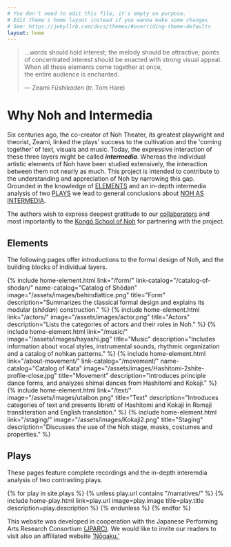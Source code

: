 ```yaml
---
# You don't need to edit this file, it's empty on purpose.
# Edit theme's home layout instead if you wanna make some changes
# See: https://jekyllrb.com/docs/themes/#overriding-theme-defaults
layout: home
---
```


<div
  class="home__hero"
  style="background-image: url('/assets/images/Hashi3.jpg');"
>
  <div class="wrapper">
    <div class="home__hero-content">
      <blockquote>
        <p class="blockquote__paragraph">
          …words should hold interest; the melody should be attractive; points
          of concentrated interest should be enacted with strong visual appeal.
          <br />When all these elements come together at once, <br />the entire
          audience is enchanted.
        </p>
        <p class="blockquote__footer">
          — Zeami <em>Fūshikaden</em> (tr. Tom Hare)
        </p>
      </blockquote>
    </div>
  </div>
</div>
<div class="home__intermedia">
  <div class="wrapper">
    <h1 class="home-section__title">Why Noh and Intermedia</h1>
    <p class="home__intermedia-description">
      Six centuries ago, the co-creator of Noh Theater, its greatest playwright
      and theorist, Zeami, linked the plays' success to the cultivation and the
      'coming together' of text, visuals and music. Today, the expressive
      interaction of these three layers might be called
      <strong><em>intermedia</em></strong
      >. Whereas the individual artistic elements of Noh have been studied
      extensively, the interaction between them not nearly as much. This project
      is intended to contribute to the understanding and appreciation of Noh by
      narrowing this gap. Grounded in the knowledge of
      <a href="#Elements">ELEMENTS</a> and an in-depth intermedia analysis of
      two <a href="#Plays">PLAYS</a> we lead to general conclusions about
      <a href="/about-intermedia/" target="_blank">NOH AS INTERMEDIA</a>.
    </p>
    <p class="home__intermedia-description">
      The authors wish to express deepest gratitude to our
      <a href="/credits/">collaborators</a> and most importantly to the
      <a href="http://www.kongou-net.com/index.html">Kongō School of Noh</a> for
      partnering with the project.
    </p>
  </div>
</div>

<div class="home__elements">
  <div class="wrapper">
    <h2 id="Elements" class="home-section__title">Elements</h2>
    <p class="home__intermedia-description">
      The following pages offer introductions to the formal design of Noh, and
      the building blocks of individual layers.
    </p>
    <div class="home-elements">
      <!-- prettier-ignore -->
      {% include home-element.html link="/form/"
      link-catalog="/catalog-of-shodan/" name-catalog="Catalog of Shōdan"
      image="/assets/images/behindlattice.png" title="Form"
      description="Summarizes the classical formal design and explains its
      modular (<em>shōdan</em>) construction." %} {% include home-element.html
      link="/actors/" image="/assets/images/actor.png" title="Actors"
      description="Lists the categories of actors and their roles in Noh." %} {%
      include home-element.html link="/music/"
      image="/assets/images/hayashi.jpg" title="Music" description="Includes
      information about vocal styles, instrumental sounds, rhythmic organization
      and a catalog of nohkan patterns." %} {% include home-element.html
      link="/about-movement/" link-catalog="/movement/" name-catalog="Catalog of
      Kata" image="/assets/images/Hashitomi-2shite-profile-close.jpg"
      title="Movement" description="Introduces principle dance forms, and
      analyzes shimai dances from Hashitomi and Kokaji." %} {% include
      home-element.html link="/text/" image="/assets/images/utaibon.png"
      title="Text" description="Introduces categories of text and presents
      libretti of Hashitomi and Kokaji in Romaji transliteration and English
      translation." %} {% include home-element.html link="/staging/"
      image="/assets/images/Kokaji2.png" title="Staging" description="Discusses
      the use of the Noh stage, masks, costumes and properties." %}
    </div>
  </div>

  <div class="home__plays">
    <div class="wrapper">
      <h2 id="Plays" class="home-section__title">Plays</h2>
      <p class="home__intermedia-description">
        These pages feature complete recordings and the in-depth interemdia
        analysis of two contrasting plays.
      </p>
      {% for play in site.plays %} {% unless play.url contains "/narratives/" %}
      {% include home-play.html link=play.url image=play.image title=play.title
      description=play.description %} {% endunless %} {% endfor %}
    </div>
  </div>
  <div class="home__plays">
    <div class="wrapper">
      <p class="home__intermedia-description">
        This website was developed in cooperation with the Japanese Performing
        Arts Research Consortium
        <a href="https://jparc.online/"> (JPARC)</a>. We would like to invite
        our readers to visit also an affiliated website
        <a href="https://jparc.online/nogaku/">'Nōgaku.' </a>
      </p>
    </div>
  </div>
</div>

<!-- prettier-ignore -->
